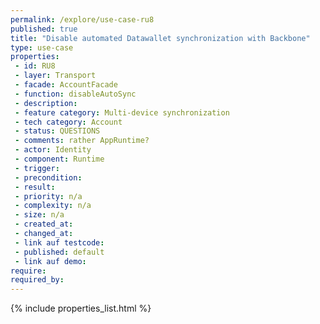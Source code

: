 ```yaml
---
permalink: /explore/use-case-ru8
published: true
title: "Disable automated Datawallet synchronization with Backbone"
type: use-case
properties:
 - id: RU8
 - layer: Transport
 - facade: AccountFacade
 - function: disableAutoSync
 - description: 
 - feature category: Multi-device synchronization
 - tech category: Account
 - status: QUESTIONS
 - comments: rather AppRuntime?
 - actor: Identity
 - component: Runtime
 - trigger: 
 - precondition: 
 - result: 
 - priority: n/a
 - complexity: n/a
 - size: n/a
 - created_at: 
 - changed_at: 
 - link auf testcode: 
 - published: default
 - link auf demo: 
require:
required_by:
---
```

{% include properties_list.html %}
